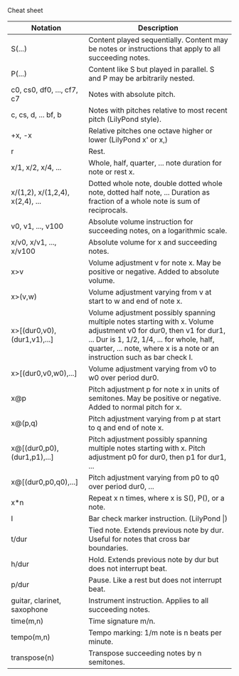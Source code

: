Cheat sheet

| Notation | Description |
| --- | --- |
| S(...)                      | Content played sequentially. Content may be notes or instructions that apply to all succeeding notes. |
| P(...)                      | Content like S but played in parallel. S and P may be arbitrarily nested. |
| c0, cs0, df0, ..., cf7, c7  | Notes with absolute pitch. |
| c, cs, d, ... bf, b         | Notes with pitches relative to most recent pitch (LilyPond style).|
| +x, -x                      | Relative pitches one octave higher or lower (LilyPond x' or x,)
| r                           | Rest. |
| x/1, x/2, x/4, ...          | Whole, half, quarter, ... note duration for note or rest x. |
| x/(1,2), x/(1,2,4), x(2,4), ... | Dotted whole note, double dotted whole note, dotted half note, ... Duration as fraction of a whole note is sum of reciprocals. |
| v0, v1, ..., v100           | Absolute volume instruction for succeeding notes, on a logarithmic scale. |
| x/v0, x/v1, ..., x/v100     | Absolute volume for x and succeeding notes. |
| x>v                         | Volume adjustment v for note x. May be positive or negative. Added to absolute volume. |
| x>(v,w)                     | Volume adjustment varying from v at start to w and end of note x. |
| x>[(dur0,v0),(dur1,v1),...] | Volume adjustment possibly spanning multiple notes starting with x. Volume adjustment v0 for dur0, then v1 for dur1, ... Dur is 1, 1/2, 1/4, ... for whole, half, quarter, ... note, where x is a note or an instruction such as bar check I. |
| x>[(dur0,v0,w0),...]        | Volume adjustment varying from v0 to w0 over period dur0. |
| x@p                         | Pitch adjustment p for note x in units of semitones. May be positive or negative. Added to normal pitch for x. |
| x@(p,q)                     | Pitch adjustment varying from p at start to q and end of note x. |
| x@[(dur0,p0),(dur1,p1),...] | Pitch adjustment possibly spanning multiple notes starting with x. Pitch adjustment p0 for dur0, then p1 for dur1, ... |
| x@[(dur0,p0,q0),...]        | Pitch adjustment varying from p0 to q0 over period dur0, ... |
| x*n                         | Repeat x n times, where x is S(), P(), or a note. |
| I                           | Bar check marker instruction. (LilyPond \|) |
| t/dur                       | Tied note. Extends previous note by dur. Useful for notes that cross bar boundaries. |
| h/dur                       | Hold. Extends previous note by dur but does not interrupt beat. |
| p/dur                       | Pause. Like a rest but does not interrupt beat. |
| guitar, clarinet, saxophone | Instrument instruction. Applies to all succeeding notes. |
| time(m,n)                   | Time signature m/n.
| tempo(m,n)                  | Tempo marking: 1/m note is n beats per minute. |
| transpose(n)                | Transpose succeeding notes by n semitones. |

